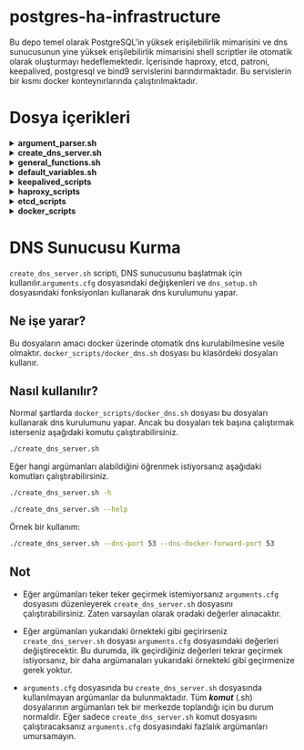 # postgres-ha-infrastructure

Bu depo temel olarak PostgreSQL'in yüksek erişilebilirlik mimarisini ve dns sunucusunun yine yüksek erişilebilirlik mimarisini shell scriptler ile otomatik olarak oluşturmayı hedeflemektedir. İçerisinde haproxy, etcd, patroni, keepalived, postgresql ve bind9 servislerini barındırmaktadır. Bu servislerin bir kısmı docker konteynırlarında çalıştırılmaktadır.

# Dosya içerikleri

<details>

<summary><strong>argument_parser.sh</strong></summary>

Bu script, verilen argümanları parse eder ve kullanıcının vermediği argümanlara varsayılan değerler atar. Sonuç olarak, bu argümanlar diğer dosyalarda kullanılmak üzere `_arguments.cfg_` dosyasına yazılır. İki durum söz konusudur:

### Durumlar

1. **_arguments.cfg_ dosyası yoksa**: Kullanıcının vermediği argümanlar yerine varsayılan değerler atanır.
2. **_arguments.cfg_ dosyası varsa**: Kullanıcının vermediği argümanlar değiştirilmeden dosyada aynen kalır. Eğer dosyada eksik argümanlar varsa, eksik olan argümanlar varsayılan değerlerle doldurulur.

### 2. Durum İçin Örnek Senaryo

Dosyanın içeriği şu şekilde olsun:

```bash
SQL_VIRTUAL_IP=10.207.80.10
DNS_VIRTUAL_IP=10.207.80.11
```
Parser'a şu argümanlar verildiğinde:

```bash
./argument_parser.sh --sql-virtual-ip 10.207.90.21
```
Dosyanın içeriği şu şekilde olacaktır:

```bash
SQL_VIRTUAL_IP=10.207.90.21
ETCD_ELECTION_TIMEOUT=5000
NODE2_IP=10.207.80.11
REPLIKATOR_KULLANICI_ADI=replicator
KEEPALIVED_PRIORITY=100
KEEPALIVED_INTERFACE=et123456
IS_NODE_1=true
HAPROXY_BIND_PORT=7000
DNS_CONTAINER_NAME=dns_1
ETCD_NAME=etcd1
POSTGRES_SIFRESI=postgres_pass
ETCD_CLIENT_PORT=2379
ETCD_HEARTBEAT_INTERVAL=1000
ETCD_IP=10.207.80.20
PATRONI_NODE_NAME=pg_node1
PGSQL_PORT=5432
ETCD_CLUSTER_KEEPALIVED_STATE=new
ETCD_DATA_DIR=/var/lib/etcd/default
ETCD_CLUSTER_TOKEN=cluster1
ETCD_PEER_PORT=2380
PGSQL_BIND_PORT=5000
HAPROXY_PORT=8008
REPLICATOR_SIFRESI=replicator_pass
SQL_CONTAINER_NAME=sql_1
NODE1_IP=10.207.80.10
KEEPALIVED_STATE=BACKUP
DNS_VIRTUAL_IP=10.207.80.11
```
Bu durumda _SQL\_VIRTUAL\_IP_ kullanıcının verdiği değerle değişmiştir. Halihazırda dosyada mevcut olan _DNS\_VIRTUAL\_IP_ argümanı değişmemiştir. Dosyada olmayan argümanlar ise varsayılan değerlerle doldurulmuştur.

</details>

<details>

<summary><strong>create_dns_server.sh</strong></summary>

Bu script, BIND9 DNS sunucusunu belirli bir port üzerinden kurar ve yapılandırır. Kullanıcıdan aldığı **port numarası** ile BIND9'un o portta dinlemesini sağlar. Ayrıca, gerekli yapılandırma dosyalarını oluşturur ve servisi yeniden başlatarak değişiklikleri uygular.

### Özellikler

- **Port Ayarı**: Kullanıcının belirttiği port numarasını kontrol ederek geçerli bir değer olup olmadığını doğrular.

- **BIND9 Kurulumu**: BIND9 ve ilgili paketleri otomatik olarak kurar.

- **Yapılandırma**:
  - `named.conf.options` dosyasını düzenleyerek DNS sunucusunun genel ayarlarını yapar.
  - `named.conf.local` dosyasını oluşturur ve zone tanımlarını ekler.
  - Örnek zone dosyaları (`db.example.com` ve `db.server`) oluşturur.

- **Servis Yönetimi**: BIND9 servisini yeniden başlatarak yeni yapılandırmaların etkin olmasını sağlar.

### Kullanım

```bash
./create_dns_server.sh <port>
```
* \<port>: DNS sunucusunun dinleyeceği port numarası (1 ile 65535 arasında geçerli bir tam sayı olmalıdır).

**Örnek:**
```bash
./create_dns_server.sh 5353
```
Bu komut, DNS sunucusunu 5353 numaralı portta çalışacak şekilde kurar ve yapılandırır.

### Notlar
* **Yetkilendirme:** Script, bazı işlemler için sudo yetkisi gerektirir.
* **Sistem Gereksinimleri:** Ubuntu/Debian tabanlı sistemlerde çalışacak şekilde tasarlanmıştır.
* **Güncellemeler:** Oluşturulan zone dosyalarını ve yapılandırma ayarlarını ihtiyaçlarınıza göre düzenleyebilirsiniz.
* **Güvenlik:** Varsayılan ayarlar tüm IP adreslerinden gelen sorgulara izin verir. Güvenlik açısından allow-query gibi ayarları düzenlemeniz önerilir.

</details>

<details>

<summary><strong>general_functions.sh</strong></summary>

Bu script, diğer bash scriptlerinde kullanılmak üzere genel amaçlı yardımcı fonksiyonları içerir. Bu fonksiyonlar, argümanların kontrolü, IP ve port doğrulama, izin ayarlama, kullanıcı varlığını kontrol etme ve yardım mesajları gösterme gibi işlemleri kolaylaştırır.

### Fonksiyonlar

#### parse_and_read_arguments

```bash
parse_and_read_arguments() {
    # Argümanları parçalar, dosyaya yazar ve dosyadan okur
}
```
* **Amaç:** Verilen argümanları parse ederek `_arguments.cfg_` dosyasına yazar ve dosyadan okur.

#### read_arguments

```bash
read_arguments() {
    # Argümanları dosyadan okur ve export eder
}
```
* **Amaç:** Verilen dosyadan argümanları okuyarak ortam değişkenleri olarak export eder.

#### check_success

```bash
check_success() {
    # Önceki komutun başarı durumunu kontrol eder
}
```
* **Amaç:** Önceki komutun başarılı olup olmadığını kontrol eder. Hata durumunda uygun hata mesajını gösterir ve gerekirse scriptin çalışmasını sonlandırır.

#### validate_ip

```bash
validate_ip() {
    # IP adres formatını kontrol eder
}
```

* **Amaç:** Verilen IP adresinin geçerli bir formatta olup olmadığını kontrol eder.

#### validate_port

```bash
validate_port() {
    # Port numarasının geçerli olup olmadığını kontrol eder
}
```

* **Amaç:** Verilen port numarasının 1 ile 65535 arasında geçerli bir sayı olup olmadığını kontrol eder.

#### validate_number

```bash
validate_number() {
    # Sayısal değeri kontrol eder
}
```

* **Amaç:** Verilen değerin sayısal bir değer olup olmadığını ve isteğe bağlı olarak belirli bir minimum değerden büyük olup olmadığını kontrol eder.

#### check_directory

```bash
check_directory() {
    # Dizin varlığını ve yazılabilirliğini kontrol eder
}
```

* **Amaç:** Verilen dizinin varlığını ve yazma iznini kontrol eder. Eğer dizin mevcut değilse ve izin verilmişse oluşturur.

#### set_permissions

```bash
set_permissions() {
    # Dosya veya dizin izinlerini ve sahipliğini ayarlar
}
```

* **Amaç:** Belirtilen dosya veya dizin için kullanıcıya ait izinleri ve sahipliği ayarlar.

#### check_user_exists

```bash
check_user_exists() {
    # Kullanıcının varlığını kontrol eder
}
```

* **Amaç:** Verilen kullanıcının sistemde mevcut olup olmadığını kontrol eder.

#### show_help

```bash
show_help() {
    # Yardım mesajını gösterir
}
```

* **Amaç:** Scriptin kullanımını ve argüman açıklamalarını formatlı bir şekilde ekrana yazdırır.

#### show_argument_help

```bash
show_argument_help() {
    # Argüman yardımını gösterir
}
```

* **Amaç:** Argüman listesini ve açıklamalarını düzenli bir formatta kullanıcıya gösterir.

### Kullanım
Bu script, diğer scriptlerin içine dahil edilerek fonksiyonların kullanılmasını sağlar. Başka bir script içinde aşağıdaki şekilde kullanılabilir:

```bash
#!/bin/bash

# general_functions.sh dosyasını dahil et
source /path/to/general_functions.sh

# Örnek fonksiyon kullanımı
validate_ip "192.168.1.1"
check_user_exists "kullaniciadi"
set_permissions "kullaniciadi" "/var/www" "755"
```

### Notlar

* Dikkat edilmesi gereken noktalar:
  * Fonksiyonlar hata durumunda genellikle bir hata mesajı yazdırır ve scriptin çalışmasını exit 1 ile sonlandırır.
  * parse_and_read_arguments fonksiyonu, argümanları dosyaya yazdığı için scriptin başında çağrılmalıdır.
  * set_permissions ve check_user_exists fonksiyonları, sistem üzerinde değişiklik yapar ve uygun yetkilere ihtiyaç duyabilir.

</details>


<details>

<summary><strong>default_variables.sh</strong></summary>

Bu script, diğer scriptlerde kullanılmak üzere varsayılan değerleri tanımlayan değişkenleri içerir. Bu değişkenler, HAProxy, PostgreSQL, Patroni, Keepalived, ETCD ve Docker ile ilgili ayarların kolayca yönetilmesini sağlar.

### Özellikler

- **HAProxy Değişkenleri**:
  - `DEFAULT_NODE1_IP`: İlk node'un IP adresi. Varsayılan değer: `"10.207.80.10"`
  - `DEFAULT_NODE2_IP`: İkinci node'un IP adresi. Varsayılan değer: `"10.207.80.11"`
  - `DEFAULT_HAPROXY_BIND_PORT`: HAProxy'nin bağlanacağı port. Varsayılan değer: `"7000"`
  - `DEFAULT_HAPROXY_PORT`: HAProxy'nin dinleyeceği port. Varsayılan değer: `"8008"`

- **PostgreSQL ve Patroni Değişkenleri**:
  - `DEFAULT_PATRONI_NODE_NAME`: Node adı. Varsayılan değer: `"pg_node1"`
  - `DEFAULT_PGSQL_PORT`: PostgreSQL'in dinlediği port. Varsayılan değer: `"5432"`
  - `DEFAULT_PGSQL_BIND_PORT`: PostgreSQL'in bağlanacağı port. Varsayılan değer: `"5000"`
  - `DEFAULT_REPLIKATOR_KULLANICI_ADI`: Replikasyon için kullanılacak kullanıcı adı. Varsayılan değer: `"replicator"`
  - `DEFAULT_REPLICATOR_SIFRESI`: Replikasyon kullanıcısının şifresi. Varsayılan değer: `"replicator_pass"`
  - `DEFAULT_POSTGRES_SIFRESI`: PostgreSQL veritabanı kullanıcısının şifresi. Varsayılan değer: `"postgres_pass"`
  - `DEFAULT_IS_NODE_1`: Node'un birinci node olup olmadığını belirten değer. Varsayılan değer: `"true"`

- **Keepalived Değişkenleri**:
  - `DEFAULT_KEEPALIVED_INTERFACE`: Ağ arayüzü adı. Varsayılan değer: `"enp0s3"`
  - `DEFAULT_SQL_VIRTUAL_IP`: SQL için sanal IP adresi. Varsayılan değer: `"10.207.80.20"`
  - `DEFAULT_DNS_VIRTUAL_IP`: DNS için sanal IP adresi. Varsayılan değer: `"10.207.80.30"`
  - `DEFAULT_KEEPALIVED_PRIORITY`: Keepalived öncelik değeri. Varsayılan değer: `"100"`
  - `DEFAULT_KEEPALIVED_STATE`: Keepalived durumunu belirtir (`MASTER` veya `BACKUP`). Varsayılan değer: `"BACKUP"`
  - `DEFAULT_SQL_CONTAINER_NAME`: SQL için Docker container adı. Varsayılan değer: `"sql_container"`
  - `DEFAULT_DNS_CONTAINER_NAME`: DNS için Docker container adı. Varsayılan değer: `"dns_container"`

- **ETCD Varsayılan Değerleri**:
  - `DEFAULT_ETCD_IP`: ETCD'nin IP adresi. Varsayılan olarak `DEFAULT_SQL_VIRTUAL_IP` değerini kullanır.
  - `DEFAULT_ETCD_CLIENT_PORT`: ETCD istemci portu. Varsayılan değer: `"2379"`
  - `DEFAULT_ETCD_PEER_PORT`: ETCD peer portu. Varsayılan değer: `"2380"`
  - `DEFAULT_ETCD_CLUSTER_TOKEN`: ETCD cluster token değeri. Varsayılan değer: `"cluster1"`
  - `DEFAULT_ETCD_CLUSTER_KEEPALIVED_STATE`: ETCD cluster durumu. Varsayılan değer: `"new"`
  - `DEFAULT_ETCD_NAME`: ETCD node adı. Varsayılan değer: `"etcd1"`
  - `DEFAULT_ETCD_ELECTION_TIMEOUT`: ETCD seçim zaman aşımı değeri (ms). Varsayılan değer: `"5000"`
  - `DEFAULT_ETCD_HEARTBEAT_INTERVAL`: ETCD kalp atışı aralığı (ms). Varsayılan değer: `"1000"`
  - `DEFAULT_ETCD_DATA_DIR`: ETCD veri dizini yolu. Varsayılan değer: `"/var/lib/etcd/default"`

- **Docker Değişkenleri**:
  - `SHELL_PATH_IN_DOCKER`: Docker container içinde shell komutlarının bulunduğu dizin. Varsayılan değer: `"/usr/local/bin"`

### Kullanım

Bu değişkenler, diğer scriptlerde varsayılan değerleri atamak için kullanılır. Eğer kullanıcı tarafından bir değer belirtilmemişse, ilgili değişken bu dosyadaki varsayılan değeri alır. Böylece, sistem yapılandırması daha tutarlı ve yönetilebilir hale gelir.

### Notlar

- Değişken isimleri büyük harflerle ve `DEFAULT_` önekiyle tanımlanmıştır.
- `DEFAULT_ETCD_IP` değişkeni, `DEFAULT_SQL_VIRTUAL_IP` değerini kullanarak ETCD IP adresini otomatik olarak ayarlar.
- Bu dosya, sistem yöneticilerinin varsayılan ayarları merkezi bir yerden kontrol etmelerini sağlar.
- İhtiyaç duyulması halinde, bu varsayılan değerler güncellenebilir veya genişletilebilir.

</details>

<details>

<summary><strong>keepalived_scripts</strong></summary>

Bu script koleksiyonu, **Keepalived** servisini kurmak, yapılandırmak ve yönetmek için gerekli fonksiyonları ve yardımcı scriptleri içerir. Keepalived, yüksek erişilebilirlik ve yük devretme (failover) sağlayarak servislerin kesintisiz çalışmasını hedefler.

### İçerikler

1. **create_keepalived.sh**

   - **Amaç**: Keepalived servisinin kurulumu ve yapılandırılması için ana script.
   - **İşlevleri**:
     - Gerekli diğer script dosyalarını dahil eder.
     - Kullanıcı argümanlarını kontrol eder ve parse eder.
     - Keepalived için gerekli kullanıcı ve izin yapılandırmalarını yapar.
     - Keepalived servisini kurar, yapılandırır ve başlatır.
     - İşlem tamamlandığında kullanıcıya bilgi verir.

2. **container_scripts.sh**

   - **Amaç**: Keepalived'in kontrol scriptlerini oluşturur.
   - **İşlevleri**:
     - `create_checkscript` fonksiyonu ile, belirtilen Docker konteynerinin çalışıp çalışmadığını kontrol eden bir script oluşturur.
     - Bu script, konteynerin durumu hakkında log bilgilerini `/var/log/keepalived_check.log` dosyasına yazar.

3. **keepalived_setup.sh**

   - **Amaç**: Keepalived servisinin kurulumu ve yapılandırılmasını yapar.
   - **İşlevleri**:
     - `install_keepalived`: Keepalived paketinin sistemde kurulu olup olmadığını kontrol eder, değilse kurar.
     - `configure_keepalived`: Keepalived için gerekli yapılandırma dosyalarını oluşturur ve VRRP instance'larını tanımlar.
       - SQL ve DNS için ayrı VRRP instance'ları yapılandırır.
       - Her bir instance için kontrol scriptlerini ve diğer ayarları belirler.
     - `start_keepalived`: Keepalived servisini başlatır ve sistem başlangıcında otomatik olarak başlaması için etkinleştirir.

4. **logging.sh**

   - **Amaç**: Keepalived kontrol scriptlerinin loglama işlevlerini yönetir.
   - **İşlevleri**:
     - `get_log_path`: Belirtilen konteyner için log dosyasının yolunu döndürür.
     - `setup_container_log`: Log dosyasının varlığını ve doğru izinlere sahip olup olmadığını kontrol eder; yoksa oluşturur ve izinleri ayarlar.

5. **user_management.sh**

   - **Amaç**: Keepalived'in çalışması için gerekli kullanıcı ve izin yapılandırmalarını yapar.
   - **İşlevleri**:
     - `create_keepalived_user`: `keepalived_script` adlı sistem kullanıcısını oluşturur.
     - `check_and_add_docker_permissions`: `keepalived_script` kullanıcısının `docker` grubuna üye olup olmadığını kontrol eder; değilse ekler.
     - `configure_sudo_access`: `keepalived_script` kullanıcısına `sudo` üzerinden `docker` komutlarını şifresiz çalıştırabilme izni verir.

### Genel Akış

- **create_keepalived.sh** scripti çalıştırıldığında:
  - Gerekli argümanlar kontrol edilir ve parse edilir.
  - Gerekli kullanıcı ve grup izinleri ayarlanır.
  - Keepalived servisi kurulur ve yapılandırılır.
  - Kontrol scriptleri ve loglama mekanizmaları oluşturulur.
  - Keepalived servisi başlatılır ve etkinleştirilir.

### Notlar

- **Güvenlik**:
  - `keepalived_script` kullanıcısına sadece gerekli izinler verilir.
  - Sudo konfigurasyonu ile `docker` komutlarının şifresiz çalıştırılması sağlanır; bu nedenle sudoers dosyası dikkatli bir şekilde yapılandırılır.

- **Loglama**:
  - Kontrol scriptleri, konteynerlerin durumu hakkında log bilgilerini `/var/log/{CONTAINER_NAME}_check.log` dosyasına yazar.
  - Log dosyalarının doğru sahiplik ve izinlere sahip olması sağlanır.

- **Yapılandırma Dosyaları**:
  - `/etc/keepalived/keepalived.conf` dosyası, VRRP instance'larını ve kontrol scriptlerini tanımlar.
  - SQL ve DNS hizmetleri için ayrı VRRP instance'ları ve kontrol scriptleri yapılandırılır.

- **Servis Yönetimi**:
  - Keepalived servisi, sistem yeniden başlatıldığında otomatik olarak başlayacak şekilde etkinleştirilir.
  - Servisin durumu kontrol edilir ve gerekirse yeniden başlatılır.

### Kullanım

- **Script'i Çalıştırma**:

  ```bash
  ./create_keepalived.sh [ARGÜMANLAR]
    ```
</details>

<details>

<summary><strong>haproxy_scripts</strong></summary>

Bu script seti, **HAProxy** servisinin kurulumu, yapılandırılması ve başlatılması için gerekli fonksiyonları ve yardımcı scriptleri içerir. HAProxy, yüksek performanslı bir TCP/HTTP yük dengeleyici ve proxy sunucusudur ve bu scriptler aracılığıyla PostgreSQL hizmetlerinin yük dengelemesini sağlar.

### İçerikler

1. **create_haproxy.sh**

   - **Amaç**: HAProxy servisinin kurulumu ve yapılandırılması için ana script.
   - **İşlevleri**:
     - Gerekli script dosyalarını dahil eder:
       - `haproxy_setup.sh`: HAProxy kurulumu ve yapılandırma fonksiyonlarını içerir.
       - `argument_parser.sh`: Kullanıcı argümanlarını parse etmek için kullanılır.
       - `general_functions.sh`: Genel amaçlı yardımcı fonksiyonları içerir.
     - `parse_and_read_arguments` fonksiyonunu çağırarak kullanıcının verdiği argümanları kontrol eder ve parse eder.
     - Aşağıdaki fonksiyonları sırasıyla çağırır:
       - `ha_proxy_kur`: HAProxy paketini kurar.
       - `ha_proxy_konfigure_et`: HAProxy yapılandırma dosyasını oluşturur.
       - `enable_haproxy`: HAProxy servisinin konfigürasyonunu kontrol eder ve servisi başlatır.

2. **haproxy_setup.sh**

   - **Amaç**: HAProxy servisinin kurulumu, yapılandırılması ve başlatılması için gerekli fonksiyonları içerir.
   - **İşlevleri**:
     - **ha_proxy_kur**:
       - HAProxy paketini sistem üzerine kurar.
       - Kurulum sırasında oluşabilecek hataları kontrol eder ve kullanıcıya bildirir.
     - **ha_proxy_konfigure_et**:
       - HAProxy için `/etc/haproxy/haproxy.cfg` yapılandırma dosyasını oluşturur.
       - Yapılandırma dosyasında şunları tanımlar:
         - **global** ve **defaults** ayarları: Maksimum bağlantı sayısı, log ayarları, timeout değerleri vb.
         - **frontend stats** ve **backend stats_backend**: HAProxy istatistik arayüzü için frontend ve backend tanımları.
           - İstatistik arayüzü belirlenen `$HAPROXY_BIND_PORT` portunda çalışır.
         - **frontend postgres_frontend** ve **backend postgres_backend**:
           - PostgreSQL hizmeti için frontend ve backend tanımları.
           - `$PGSQL_BIND_PORT` portunda gelen bağlantıları kabul eder ve backend sunucularına yönlendirir.
           - Backend sunucuları olarak `node-1` ve `node-2` tanımlanır, bu sunucular `$NODE1_IP` ve `$NODE2_IP` adreslerinde bulunan PostgreSQL hizmetleridir.
           - Yük dengeleme algoritması olarak `roundrobin` kullanılır.
           - Sunucu sağlık kontrolü için `tcp-check` yapılır.
     - **enable_haproxy**:
       - HAProxy konfigürasyon dosyasının doğruluğunu kontrol eder.
       - Konfigürasyon geçerliyse HAProxy servisini başlatır.
       - Servisin başlatılması sırasında oluşabilecek hataları kontrol eder ve kullanıcıya bildirir.

### Genel Akış

- **create_haproxy.sh** scripti çalıştırıldığında:
  - Gerekli argümanları kontrol eder ve parse eder.
  - HAProxy kurulumunu gerçekleştirir (`ha_proxy_kur`).
  - HAProxy yapılandırma dosyasını oluşturur (`ha_proxy_konfigure_et`).
  - HAProxy servisini başlatır ve yapılandırmayı etkinleştirir (`enable_haproxy`).

### Notlar

- **Bağımlılıklar**:
  - Scriptler, diğer yardımcı script dosyalarına bağımlıdır:
    - `argument_parser.sh`: Kullanıcıdan gelen argümanları işler.
    - `general_functions.sh`: Genel yardımcı fonksiyonları sağlar (örneğin, `check_success` fonksiyonu).
- **Değişkenler**:
  - `$HAPROXY_BIND_PORT`: HAProxy'nin istatistik arayüzü için bind edildiği port.
  - `$PGSQL_BIND_PORT`: HAProxy'nin PostgreSQL frontend'inin dinlediği port.
  - `$NODE1_IP` ve `$NODE2_IP`: Backend PostgreSQL sunucularının IP adresleri.
  - `$PGSQL_PORT`: Backend PostgreSQL sunucularının dinlediği port.
- **Yapılandırma Dosyası**:
  - `/etc/haproxy/haproxy.cfg`: HAProxy'nin ana yapılandırma dosyasıdır ve script tarafından otomatik olarak oluşturulur.
- **Servis Yönetimi**:
  - HAProxy servisinin başlatılması ve konfigürasyonunun kontrolü otomatik olarak yapılır.
  - Konfigürasyon dosyasında hata olması durumunda servis başlatılmaz ve kullanıcıya hata mesajı gösterilir.
  
### Kullanım

- **Script'i Çalıştırma**:

  ```bash
  ./create_haproxy.sh [ARGÜMANLAR]
    ```
</details>    

<details>

<summary><strong>etcd_scripts</strong></summary>

Bu script seti, **etcd** servisinin kurulumu, yapılandırılması ve başlatılması için gerekli fonksiyonları ve yardımcı scriptleri içerir. etcd, dağıtık sistemlerde yüksek erişilebilirlik ve tutarlılık sağlayan bir anahtar-değer depolama sistemidir ve bu scriptler aracılığıyla etcd servisini kolayca yönetebilirsiniz.

### İçerikler

1. **create_etcd.sh**

   - **Amaç**: etcd servisinin kurulumu ve yapılandırılması için ana script.
   - **İşlevleri**:
     - Gerekli diğer script dosyalarını dahil eder:
       - `etcd_setup.sh`: etcd'nin kurulumu ve yapılandırılması için fonksiyonları içerir.
       - `argument_parser.sh`: Kullanıcı argümanlarını parse etmek için kullanılır.
       - `general_functions.sh`: Genel amaçlı yardımcı fonksiyonları içerir.
     - `parse_and_read_arguments` fonksiyonunu çağırarak kullanıcının verdiği argümanları kontrol eder ve parse eder.
     - Kullanıcı tarafından belirtilen veya varsayılan değerlerin kullanıldığı değişkenleri kontrol eder ve gerekli dizinlerin mevcut olup olmadığını kontrol eder; yoksa oluşturur.
     - `check_user_exists` fonksiyonu ile etcd için gerekli kullanıcının sistemde mevcut olup olmadığını kontrol eder.
     - Dizinlerin ve konfigürasyon dosyalarının sahipliğini ve izinlerini ayarlar:
       - `set_permissions` fonksiyonu ile `$ETCD_DATA_DIR` ve `$ETCD_CONFIG_DIR` dizinlerinin sahipliğini ve izinlerini etcd kullanıcısına göre ayarlar.
     - etcd kurulumu ve yapılandırmasını gerçekleştirir:
       - `etcd_kur` fonksiyonu ile etcd paketini kurar.
       - `etcd_konfigure_et` fonksiyonu ile etcd konfigürasyon dosyasını oluşturur.
       - Konfigürasyon dosyasının sahipliğini ve izinlerini ayarlar.
       - `update_daemon_args` fonksiyonu ile etcd servisinin başlangıç argümanlarını günceller, böylece servis belirtilen konfigürasyon dosyasını kullanır.
     - etcd servisini başlatır ve durumunu kontrol eder:
       - `etcd_etkinlestir` fonksiyonu ile etcd servisini başlatır ve API'nin çalışıp çalışmadığını kontrol eder.
     - İşlem sırasında oluşabilecek hataları kontrol eder ve kullanıcıya bilgilendirir.

2. **etcd_setup.sh**

   - **Amaç**: etcd servisinin kurulumu, yapılandırılması ve başlatılması için gerekli fonksiyonları içerir.
   - **İşlevleri**:
     - **etcd_kur**:
       - etcd paketini sistem üzerine kurar.
       - Kurulum sırasında oluşabilecek hataları kontrol eder ve kullanıcıya bildirir.
     - **etcd_konfigure_et**:
       - etcd için YAML formatında konfigürasyon dosyasını oluşturur.
       - Konfigürasyon dosyasında şunları tanımlar:
         - Sunucu adı (`name`), veri dizini (`data-dir`), dinlenecek adresler ve portlar (`listen-peer-urls`, `listen-client-urls`), duyurulacak adresler (`initial-advertise-peer-urls`, `advertise-client-urls`), cluster bilgileri (`initial-cluster`, `initial-cluster-token`, `initial-cluster-state`), zaman aşımı değerleri (`election-timeout`, `heartbeat-interval`) ve diğer ayarlar.
       - Oluşturulan konfigürasyon dosyasında oluşabilecek hataları kontrol eder.
     - **update_daemon_args**:
       - etcd servisini başlatırken kullanılacak argümanları günceller.
       - `/etc/init.d/etcd` dosyasındaki `DAEMON_ARGS` satırını, oluşturulan konfigürasyon dosyasını kullanacak şekilde günceller veya ekler.
     - **etcd_etkinlestir**:
       - etcd servisini durdurur ve yeniden başlatır.
       - Servisin durumu ve API'nin çalışıp çalışmadığını kontrol eder.
       - Servis başlatılamazsa veya API yanıt vermiyorsa kullanıcıya hata mesajı gösterir.

### Genel Akış

- **create_etcd.sh** scripti çalıştırıldığında:
  - Gerekli argümanları kontrol eder ve parse eder.
  - Gerekli dizinleri kontrol eder ve oluşturur.
  - etcd kullanıcısının mevcut olduğunu kontrol eder ve gerekli izinleri ayarlar.
  - etcd kurulumunu gerçekleştirir (`etcd_kur`).
  - etcd yapılandırma dosyasını oluşturur (`etcd_konfigure_et`).
  - etcd servisinin başlangıç argümanlarını günceller (`update_daemon_args`).
  - etcd servisini başlatır ve API'nin durumunu kontrol eder (`etcd_etkinlestir`).

### Notlar

- **Bağımlılıklar**:
  - Scriptler, diğer yardımcı script dosyalarına bağımlıdır:
    - `argument_parser.sh`: Kullanıcıdan gelen argümanları işler.
    - `general_functions.sh`: Genel yardımcı fonksiyonları sağlar (örneğin, `check_success`, `check_user_exists`, `set_permissions` gibi).
- **Değişkenler**:
  - `$ETCD_CONFIG_DIR`: etcd konfigürasyon dosyalarının bulunduğu dizin (`/etc/etcd`).
  - `$ETCD_CONFIG_FILE`: etcd ana konfigürasyon dosyasının tam yolu.
  - `$ETCD_DATA_DIR`: etcd'nin veri depolama dizini.
  - `$ETCD_USER`: etcd servisini çalıştıracak kullanıcı adı (`etcd`).
  - `$ETCD_IP`, `$ETCD_CLIENT_PORT`, `$ETCD_PEER_PORT`: etcd'nin dinleyeceği IP adresi ve portlar.
  - `$ETCD_NAME`: etcd node adı.
  - `$ETCD_CLUSTER_TOKEN`, `$ETCD_CLUSTER_KEEPALIVED_STATE`: etcd cluster bilgileri.
  - `$ETCD_ELECTION_TIMEOUT`, `$ETCD_HEARTBEAT_INTERVAL`: etcd zaman aşımı ayarları.
- **Yapılandırma Dosyası**:
  - etcd için oluşturulan `etcd.conf.yml` dosyası, etcd servisinin çalışma parametrelerini belirler.
- **Servis Yönetimi**:
  - etcd servisi, sistem servis yöneticisi aracılığıyla (`service etcd start/stop/status`) kontrol edilir.
  - Servisin başarıyla başlatılıp başlatılmadığı ve API'nin çalışıp çalışmadığı kontrol edilir.

### Kullanım

- **Script'i Çalıştırma**:

  ```bash
  ./create_etcd.sh [ARGÜMANLAR]
    ```
- **Örnek Argümanlar:**
    - --etcd-ip: etcd sunucusunun dinleyeceği IP adresi.
    - --etcd-name: etcd node adı.
    - --data-dir: etcd veri dizini.
    - --etcd-client-port: etcd istemci portu.
    - --etcd-peer-port: etcd peer portu.
    - Diğer gerekli argümanlar argument_parser.sh tarafından yönetilir.

- **Gereksinimler:**
    * Scriptlerin başarılı bir şekilde çalışması için gerekli paketlerin ve izinlerin sağlanması gerekir.
    * etcd kullanıcısının sistemde mevcut olması gerekir; yoksa oluşturulmalıdır.
    * Scriptler Ubuntu/Debian tabanlı sistemler için tasarlanmıştır.

</details>

<details>

<summary><strong>docker_scripts</strong></summary>

Bu script seti, Docker imajları ve konteynerleri oluşturmak, yapılandırmak ve çalıştırmak için gerekli fonksiyonları ve yardımcı scriptleri içerir. Bu scriptler aracılığıyla, DNS ve SQL hizmetleri için özel Docker konteynerleri oluşturabilir ve yönetebilirsiniz.

### İçerikler

1. **docker_dns.sh**

   - **Amaç**: DNS hizmeti için Docker imajı oluşturur ve konteyneri çalıştırır.
   - **İşlevleri**:
     - Gerekli scriptleri ve değişkenleri dahil eder:
       - `create_image.sh`: Docker imajı oluşturmak için fonksiyonları içerir.
       - `argument_parser.sh`: Kullanıcı argümanlarını parse etmek için kullanılır.
       - `default_variables.sh`, `general_functions.sh`: Genel amaçlı değişkenleri ve fonksiyonları içerir.
     - Varsayılan değerleri ve sabitleri tanımlar:
       - `DNS_PORT`, `HOST_PORT`: DNS hizmeti için konteyner içi ve host port numaraları.
       - `DOCKERFILE_PATH`, `DOCKERFILE_NAME`: Dockerfile'ın yolu ve adı.
       - `DNS_CONTAINER_NAME`, `IMAGE_NAME`: Docker konteyneri ve imajı için isimler.
       - `SHELL_SCRIPT_NAME`: Konteyner içinde çalıştırılacak scriptin adı (`create_dns_server.sh`).
     - `dns_parser` fonksiyonu ile kullanıcıdan gelen argümanları işler.
     - `create_image` fonksiyonunu çağırarak DNS hizmeti için Docker imajını oluşturur.
     - `run_container` fonksiyonu ile Docker konteynerini çalıştırır.
       - Konteyner çalıştırılırken gerekli port yönlendirmelerini ve yetkileri ayarlar.
       - Konteyner içinde DNS sunucusunu ve Keepalived'i başlatır.
   
2. **docker_sql.sh**

   - **Amaç**: SQL (PostgreSQL) ve HAProxy hizmetleri için Docker imajı oluşturur ve konteyneri çalıştırır.
   - **İşlevleri**:
     - Gerekli scriptleri ve değişkenleri dahil eder:
       - `create_image.sh`: Docker imajı oluşturmak için fonksiyonları içerir.
       - `argument_parser.sh`: Kullanıcı argümanlarını parse etmek için kullanılır.
       - `default_variables.sh`, `general_functions.sh`: Genel amaçlı değişkenleri ve fonksiyonları içerir.
     - Varsayılan değerleri ve sabitleri tanırlar:
       - `HAPROXY_PORT`, `HOST_PORT`: HAProxy için konteyner içi ve host port numaraları.
       - `DOCKERFILE_PATH`, `DOCKERFILE_NAME`: Dockerfile'ın yolu ve adı.
       - `SQL_CONTAINER_NAME`, `IMAGE_NAME`: Docker konteyneri ve imajı için isimler.
       - `HAPROXY_SCRIPT_FOLDER`, `HAPROXY_SCRIPT_NAME`: Konteyner içinde çalıştırılacak HAProxy scriptinin yolu ve adı.
       - `ETCD_SCRIPT_FOLDER`, `ETCD_SCRIPT_NAME`: Konteyner içinde çalıştırılacak etcd scriptinin yolu ve adı.
     - `parse_all_arguments` fonksiyonu ile kullanıcıdan gelen argümanları işler.
     - `create_image` fonksiyonunu çağırarak SQL ve HAProxy hizmetleri için Docker imajını oluşturur.
     - `run_container` fonksiyonu ile Docker konteynerini çalıştırır.
       - Konteyner çalıştırılırken gerekli port yönlendirmelerini ve yetkileri ayarlar.
       - Konteyner içinde etcd ve HAProxy servislerini başlatır.

3. **create_image.sh**

   - **Amaç**: Belirtilen Dockerfile ve bağlam (context) kullanılarak Docker imajı oluşturur.
   - **İşlevleri**:
     - `create_image` fonksiyonu ile Docker imajının mevcut olup olmadığını kontrol eder.
     - İmaj mevcutsa, kullanıcıya yeniden oluşturmak isteyip istemediğini sorar.
     - Docker imajını oluşturur veya yeniden oluşturur.
     - Oluşturma işlemi sırasında oluşabilecek hataları kontrol eder ve kullanıcıya bildirir.

4. **argument_parser.sh**

   - **Amaç**: Docker scriptleri için kullanıcıdan gelen argümanları parse eder ve doğrular.
   - **İşlevleri**:
     - `dns_parser` ve `sql_parser` fonksiyonları ile ilgili argümanları işler.
       - Argümanları varsayılan değerlerle birleştirir.
       - Argümanların geçerliliğini kontrol eder (örneğin, port numaralarının doğruluğu).
     - `process_argument` ve `parse_arguments` yardımcı fonksiyonları ile genel argüman işleme işlemlerini gerçekleştirir.
     - Yardım mesajlarını gösterir ve kullanıcının doğru şekilde yönlendirilmesini sağlar.

### Genel Akış

- **DNS Hizmeti için**:
  - `docker_dns.sh` scripti çalıştırılır.
  - Kullanıcıdan gelen argümanlar parse edilir.
  - Docker imajı oluşturulur (`dns_image`).
  - Docker konteyneri başlatılır (`dns_container`), gerekli servisler çalıştırılır.

- **SQL ve HAProxy Hizmeti için**:
  - `docker_sql.sh` scripti çalıştırılır.
  - Kullanıcıdan gelen argümanlar parse edilir.
  - Docker imajı oluşturulur (`sql_image`).
  - Docker konteyneri başlatılır (`sql_container`), etcd ve HAProxy servisleri çalıştırılır.

### Notlar

- **Bağımlılıklar**:
  - Bu scriptler, diğer yardımcı script dosyalarına ve Dockerfile'lara bağımlıdır.
  - `create_image.sh` genel amaçlı Docker imajı oluşturma fonksiyonlarını içerir ve diğer scriptler tarafından kullanılır.
  - `argument_parser.sh` kullanıcı argümanlarını işlemek için kullanılır ve scriptlerin esnekliğini artırır.

- **Değişkenler ve Sabitler**:
  - Scriptler içinde kullanılan port numaraları, konteyner ve imaj isimleri gibi değerler tanımlanmıştır ve gerektiğinde kullanıcı argümanları ile değiştirilebilir.

- **Güvenlik ve Yetkiler**:
  - Docker konteynerleri çalıştırılırken `--privileged` ve `--cap-add=NET_ADMIN` gibi seçenekler kullanılır.
  - Bu nedenle, scriptleri çalıştırırken dikkatli olunmalı ve gerekli izinlere sahip olunduğundan emin olunmalıdır.

- **Konteyner İçindeki İşlemler**:
  - Konteynerler başlatıldığında, ilgili servisleri çalıştırmak için belirli scriptler çağrılır.
  - Örneğin, `docker_dns.sh` içinde `create_dns_server.sh` scripti konteyner içinde çalıştırılır ve DNS sunucusu kurulur.

- **Loglama ve Hata Yönetimi**:
  - `check_success` fonksiyonu ile her adımın başarılı olup olmadığı kontrol edilir.
  - Oluşabilecek hatalar kullanıcıya bildirilir ve gerekli önlemler alınabilir.

### Kullanım

- **DNS Hizmeti için**:

  ```bash
  ./docker_dns.sh [--host-port <HOST_PORT>] [--dns-port <DNS_PORT>]
    ```

- **SQL ve HAProxy Hizmeti için**:
    
    ```bash
    ./docker_sql.sh [--host-port <HOST_PORT>] [--haproxy-port <HAPROXY_PORT>]
    ```
    - --host-port: Host üzerinde yönlendirilecek port (varsayılan: 8404).
    - --haproxy-port: HAProxy hizmetinin dinleyeceği port (varsayılan: 8404).
- **Örnek**:
    ```bash
    ./docker_dns.sh --host-port 1053 --dns-port 53
    ./docker_sql.sh --host-port 8500 --haproxy-port 8404
    ```

</details>


# DNS Sunucusu Kurma
``create_dns_server.sh`` scripti, DNS sunucusunu başlatmak için kullanılır.`arguments.cfg` dosyasındaki değişkenleri ve `dns_setup.sh` dosyasındaki fonksiyonları kullanarak dns kurulumunu yapar.

## Ne işe yarar?

Bu dosyaların amacı docker üzerinde otomatik dns kurulabilmesine vesile olmaktır. `docker_scripts/docker_dns.sh` dosyası bu klasördeki dosyaları kullanır.


## Nasıl kullanılır?

Normal şartlarda `docker_scripts/docker_dns.sh` dosyası bu dosyaları kullanarak dns kurulumunu yapar. Ancak bu dosyaları tek başına çalıştırmak isterseniz aşağıdaki komutu çalıştırabilirsiniz.

```bash
./create_dns_server.sh
```

Eğer hangi argümanları alabildiğini öğrenmek istiyorsanız aşağıdaki komutları çalıştırabilirsiniz.

```bash
./create_dns_server.sh -h
```
```bash
./create_dns_server.sh --help
```

Örnek bir kullanım:

```bash
./create_dns_server.sh --dns-port 53 --dns-docker-forward-port 53 
```

## Not

- Eğer argümanları teker teker geçirmek istemiyorsanız `arguments.cfg` dosyasını düzenleyerek `create_dns_server.sh` dosyasını çalıştırabilirsiniz. Zaten varsayılan olarak oradaki değerler alınacaktır.

- Eğer argümanları yukarıdaki örnekteki gibi geçirirseniz `create_dns_server.sh` dosyası `arguments.cfg` dosyasındaki değerleri değiştirecektir. Bu durumda, ilk geçirdiğiniz değerleri tekrar geçirmek istiyorsanız, bir daha argümanaları yukarıdaki örnekteki gibi geçirmenize gerek yoktur.

- `arguments.cfg` dosyasında bu `create_dns_server.sh` dosyasında kullanılmayan argümanlar da bulunmaktadır. Tüm ***komut*** (.sh) dosyalarının argümanları tek bir merkezde toplandığı için bu durum normaldir. Eğer sadece `create_dns_server.sh` komut dosyasını çalıştıracaksanız `arguments.cfg` dosyasındaki fazlalık argümanları umursamayın.